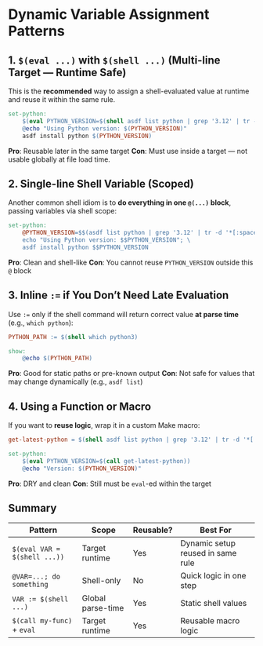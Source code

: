 
# Dynamic Variable Assignment Patterns


## 1. `$(eval ...)` with `$(shell ...)` (Multi-line Target — Runtime Safe)

This is the **recommended** way to assign a shell-evaluated value at runtime and reuse it within the same rule.

```makefile
set-python:
	$(eval PYTHON_VERSION=$(shell asdf list python | grep '3.12' | tr -d '*[:space:]' | sort -V | tail -1 | xargs))
	@echo "Using Python version: $(PYTHON_VERSION)"
	asdf install python $(PYTHON_VERSION)
```

**Pro**: Reusable later in the same target
**Con**: Must use inside a target — not usable globally at file load time.

## 2. Single-line Shell Variable (Scoped)

Another common shell idiom is to **do everything in one `@(...)` block**, passing variables via shell scope:

```makefile
set-python:
	@PYTHON_VERSION=$$(asdf list python | grep '3.12' | tr -d '*[:space:]' | sort -V | tail -1 | xargs); \
	echo "Using Python version: $$PYTHON_VERSION"; \
	asdf install python $$PYTHON_VERSION
```

**Pro**: Clean and shell-like
**Con**: You cannot reuse `PYTHON_VERSION` outside this `@` block


##  3. Inline `:=` if You Don’t Need Late Evaluation

Use `:=` only if the shell command will return correct value **at parse time** (e.g., `which python`):

```makefile
PYTHON_PATH := $(shell which python3)

show:
	@echo $(PYTHON_PATH)
```

**Pro**: Good for static paths or pre-known output
**Con**: Not safe for values that may change dynamically (e.g., `asdf list`)


## 4. Using a Function or Macro

If you want to **reuse logic**, wrap it in a custom Make macro:

```makefile
get-latest-python = $(shell asdf list python | grep '3.12' | tr -d '*[:space:]' | sort -V | tail -1 | xargs)

set-python:
	$(eval PYTHON_VERSION=$(call get-latest-python))
	@echo "Version: $(PYTHON_VERSION)"
```

**Pro**: DRY and clean
**Con**: Still must be `eval`-ed within the target


## Summary

| Pattern                      | Scope             | Reusable? | Best For                          |
| ---------------------------- | ----------------- | --------- | --------------------------------- |
| `$(eval VAR = $(shell ...))` | Target runtime    | Yes     | Dynamic setup reused in same rule |
| `@VAR=...; do something`     | Shell-only        | No      | Quick logic in one step           |
| `VAR := $(shell ...)`        | Global parse-time | Yes     | Static shell values               |
| `$(call my-func)` + `eval`   | Target runtime    | Yes     | Reusable macro logic              |

